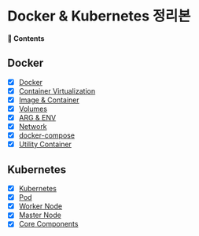 # Docker & Kubernetes 정리본

**:book: Contents**

## Docker

* [X] [Docker](https://cokelee777.notion.site/Docker-430c8d19c5cf4c409696f177cff9a0c3)
* [X] [Container Virtualization](https://cokelee777.notion.site/9da2953ea5624740a379d1b0401b4f7a)
* [X] [Image & Container](https://cokelee777.notion.site/56bad3b3a0064a71a747343050b0558c)
* [X] [Volumes](https://cokelee777.notion.site/077c2a0d01554e1dbb4643b94b4e55de)
* [X] [ARG & ENV](https://cokelee777.notion.site/ARG-ENV-4848b44946cf4d088da349c1bde6b76e)
* [X] [Network](https://cokelee777.notion.site/3fccb14e94c344d99716076c30b19616)
* [X] [docker-compose](https://cokelee777.notion.site/docker-compose-yml-18d1d5c31fb04c738e3b6102adc5f203)
* [X] [Utility Container](https://cokelee777.notion.site/95078ff4f57e4406bf3bdb9401c21ccc)

## Kubernetes

* [X] [Kubernetes](https://cokelee777.notion.site/fd8e384c879a4b40b480b7b52d516c19)
* [X] [Pod](https://cokelee777.notion.site/Pod-ad90c89bcc8749b3981e7578720774ed)
* [X] [Worker Node](https://cokelee777.notion.site/Worker-Node-3d2d0d30f1c441d9b76aec2cdabac00f)
* [X] [Master Node](https://cokelee777.notion.site/Master-Node-ba42a7eacae64a23babaabe9b6e37a5f)
* [X] [Core Components](https://cokelee777.notion.site/Core-Components-19e70eff436c4cdaada80146e91ae12b)
